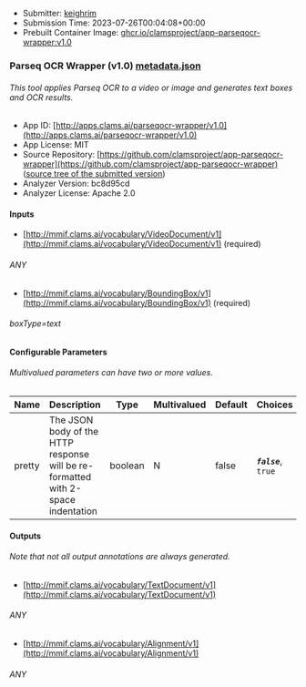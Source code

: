 
* Submitter: [keighrim](https://github.com/keighrim)
* Submission Time: 2023-07-26T00:04:08+00:00
* Prebuilt Container Image: [ghcr.io/clamsproject/app-parseqocr-wrapper:v1.0](https://github.com/clamsproject/app-parseqocr-wrapper/pkgs/container/app-parseqocr-wrapper/v1.0)


### Parseq OCR Wrapper (v1.0) [metadata.json](metadata.json)
###### This tool applies Parseq OCR to a video or image and generates text boxes and OCR results.

* App ID: [http://apps.clams.ai/parseqocr-wrapper/v1.0](http://apps.clams.ai/parseqocr-wrapper/v1.0)
* App License: MIT
* Source Repository: [https://github.com/clamsproject/app-parseqocr-wrapper](https://github.com/clamsproject/app-parseqocr-wrapper) ([source tree of the submitted version](https://github.com/clamsproject/app-parseqocr-wrapper/tree/v1.0))
* Analyzer Version: bc8d95cd
* Analyzer License: Apache 2.0


#### Inputs
* [http://mmif.clams.ai/vocabulary/VideoDocument/v1](http://mmif.clams.ai/vocabulary/VideoDocument/v1) (required)
###### ANY
* [http://mmif.clams.ai/vocabulary/BoundingBox/v1](http://mmif.clams.ai/vocabulary/BoundingBox/v1) (required)
###### boxType=text


#### Configurable Parameters
###### Multivalued parameters can have two or more values.

|Name|Description|Type|Multivalued|Default|Choices|
|----|-----------|----|-----------|-------|-------|
|pretty|The JSON body of the HTTP response will be re-formatted with 2-space indentation|boolean|N|false|**_`false`_**, `true`|


#### Outputs
###### Note that not all output annotations are always generated.
* [http://mmif.clams.ai/vocabulary/TextDocument/v1](http://mmif.clams.ai/vocabulary/TextDocument/v1) 
###### ANY
* [http://mmif.clams.ai/vocabulary/Alignment/v1](http://mmif.clams.ai/vocabulary/Alignment/v1) 
###### ANY

